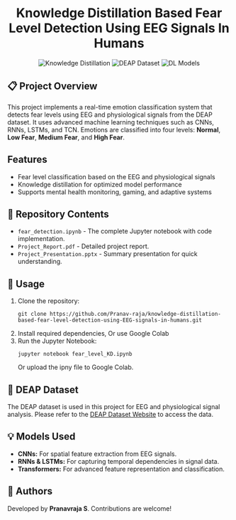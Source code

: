 <h1 style="text-align:center;">Knowledge Distillation Based Fear Level Detection Using EEG Signals In Humans</h1>

<p align="center">
    <img src="https://img.shields.io/badge/Knowledge%20Distillation-Enabled-brightgreen" alt="Knowledge Distillation">
    <img src="https://img.shields.io/badge/Data-DEAP%20Dataset-blue" alt="DEAP Dataset">
    <img src="https://img.shields.io/badge/Models-CNN%2C%20RNN%2C%20LSTM%2C%20TCN-orange" alt="DL Models">
</p>

<h2>📋 Project Overview</h2>
<p>
    This project implements a real-time emotion classification system that detects fear levels using EEG and physiological signals from the DEAP dataset. 
    It uses advanced machine learning techniques such as CNNs, RNNs, LSTMs, and TCN. Emotions are classified into four levels: 
    <b>Normal</b>, <b>Low Fear</b>, <b>Medium Fear</b>, and <b>High Fear</b>.
</p>

<h2>Features</h2>
<ul>
    <li>Fear level classification based on the EEG and physiological signals</li>
    <li>Knowledge distillation for optimized model performance</li>
    <li>Supports mental health monitoring, gaming, and adaptive systems</li>
</ul>

<h2>📂 Repository Contents</h2>
<ul>
    <li><code>fear_detection.ipynb</code> - The complete Jupyter notebook with code implementation.</li>
    <li><code>Project_Report.pdf</code> - Detailed project report.</li>
    <li><code>Project_Presentation.pptx</code> - Summary presentation for quick understanding.</li>
</ul>

<h2>📖 Usage</h2>
<ol>
    <li>Clone the repository:
        <pre><code>git clone https://github.com/Pranav-raja/knowledge-distillation-based-fear-level-detection-using-EEG-signals-in-humans.git</code></pre>
    </li>
    <li>Install required dependencies, Or use Google Colab
    </li>
    <li>Run the Jupyter Notebook:
        <pre><code>jupyter notebook fear_level_KD.ipynb</code></pre>
        Or upload the ipny file to Google Colab.
    </li>
</ol>

<h2>🔗 DEAP Dataset</h2>
<p>
    The DEAP dataset is used in this project for EEG and physiological signal analysis. 
    Please refer to the <a href="https://www.eecs.qmul.ac.uk/mmv/datasets/deap/" target="_blank">DEAP Dataset Website</a> to access the data.
</p>

<h2>💡 Models Used</h2>
<ul>
    <li><b>CNNs:</b> For spatial feature extraction from EEG signals.</li>
    <li><b>RNNs & LSTMs:</b> For capturing temporal dependencies in signal data.</li>
    <li><b>Transformers:</b> For advanced feature representation and classification.</li>
</ul>


<h2>📝 Authors</h2>
<p>
    Developed by <b>Pranavraja S</b>. Contributions are welcome!
</p>

